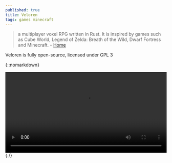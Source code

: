 ```yaml
---
published: true
title: Veloren
tags: games minecraft
---
```

> a multiplayer voxel RPG written in Rust. It is inspired by games such as Cube World, Legend of Zelda: Breath of the Wild, Dwarf Fortress and Minecraft. - [Home](https://veloren.net/)

Veloren is fully open-source, licensed under GPL 3

{::nomarkdown}
<div class="myvideo">
   <video  style="display:block; width:100%; height:auto;" autoplay controls loop="loop">
       <source src="https://veloren.net/videos/veloren.webm"  type="video/webm"  />
   </video>
</div>
{:/}
